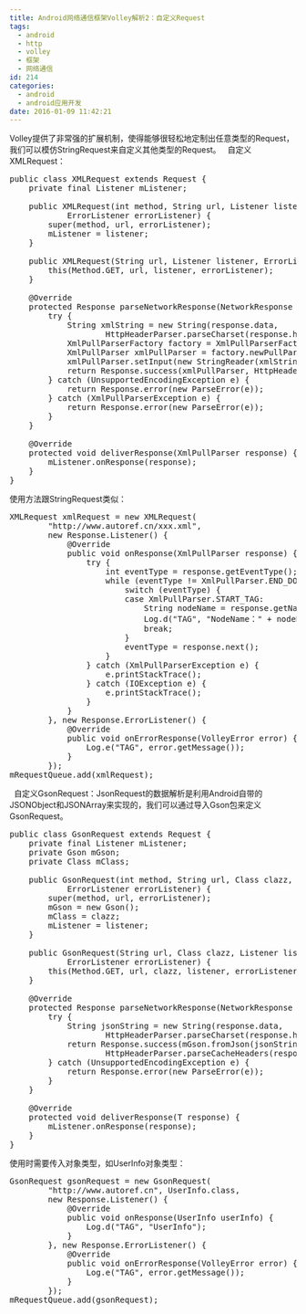 ```yaml
---
title: Android网络通信框架Volley解析2：自定义Request
tags:
  - android
  - http
  - volley
  - 框架
  - 网络通信
id: 214
categories:
  - android
  - android应用开发
date: 2016-01-09 11:42:21
---
```


Volley提供了非常强的扩展机制，使得能够很轻松地定制出任意类型的Request，我们可以模仿StringRequest来自定义其他类型的Request。
&nbsp;
自定义XMLRequest：
<pre>
public class XMLRequest extends Request<XmlPullParser> {
    private final Listener<XmlPullParser> mListener;  

    public XMLRequest(int method, String url, Listener<XmlPullParser> listener,  
            ErrorListener errorListener) {  
        super(method, url, errorListener);  
        mListener = listener;  
    }

    public XMLRequest(String url, Listener<XmlPullParser> listener, ErrorListener errorListener) {  
        this(Method.GET, url, listener, errorListener);  
    }

    @Override  
    protected Response<XmlPullParser> parseNetworkResponse(NetworkResponse response) {  
        try {  
            String xmlString = new String(response.data,  
                    HttpHeaderParser.parseCharset(response.headers));  
            XmlPullParserFactory factory = XmlPullParserFactory.newInstance();  
            XmlPullParser xmlPullParser = factory.newPullParser();  
            xmlPullParser.setInput(new StringReader(xmlString));  
            return Response.success(xmlPullParser, HttpHeaderParser.parseCacheHeaders(response));  
        } catch (UnsupportedEncodingException e) {  
            return Response.error(new ParseError(e));  
        } catch (XmlPullParserException e) {  
            return Response.error(new ParseError(e));  
        }  
    }

    @Override  
    protected void deliverResponse(XmlPullParser response) {  
        mListener.onResponse(response);  
    }
}  
</pre>
使用方法跟StringRequest类似：
<pre>
XMLRequest xmlRequest = new XMLRequest(  
        "http://www.autoref.cn/xxx.xml",  
        new Response.Listener<XmlPullParser>() {  
            @Override  
            public void onResponse(XmlPullParser response) {  
                try {  
                    int eventType = response.getEventType();  
                    while (eventType != XmlPullParser.END_DOCUMENT) {  
                        switch (eventType) {  
                        case XmlPullParser.START_TAG:  
                            String nodeName = response.getName();  
                            Log.d("TAG", "NodeName：" + nodeName);
                            break;  
                        }  
                        eventType = response.next();  
                    }  
                } catch (XmlPullParserException e) {  
                    e.printStackTrace();  
                } catch (IOException e) {  
                    e.printStackTrace();  
                }  
            }  
        }, new Response.ErrorListener() {  
            @Override  
            public void onErrorResponse(VolleyError error) {  
                Log.e("TAG", error.getMessage());  
            }  
        });  
mRequestQueue.add(xmlRequest); 
</pre>
&nbsp;
自定义GsonRequest：JsonRequest的数据解析是利用Android自带的JSONObject和JSONArray来实现的，我们可以通过导入Gson包来定义GsonRequest。
<pre>
public class GsonRequest<T> extends Request<T> {  
    private final Listener<T> mListener;
    private Gson mGson;
    private Class<T> mClass;  

    public GsonRequest(int method, String url, Class<T> clazz, Listener<T> listener,  
            ErrorListener errorListener) {  
        super(method, url, errorListener);  
        mGson = new Gson();  
        mClass = clazz;  
        mListener = listener;  
    }  

    public GsonRequest(String url, Class<T> clazz, Listener<T> listener,  
            ErrorListener errorListener) {  
        this(Method.GET, url, clazz, listener, errorListener);  
    }  

    @Override  
    protected Response<T> parseNetworkResponse(NetworkResponse response) {  
        try {  
            String jsonString = new String(response.data,  
                    HttpHeaderParser.parseCharset(response.headers));  
            return Response.success(mGson.fromJson(jsonString, mClass),  
                    HttpHeaderParser.parseCacheHeaders(response));  
        } catch (UnsupportedEncodingException e) {  
            return Response.error(new ParseError(e));  
        }  
    }  

    @Override  
    protected void deliverResponse(T response) {  
        mListener.onResponse(response);  
    }  
}
</pre>
使用时需要传入对象类型，如UserInfo对象类型：
<pre>
GsonRequest<UserInfo> gsonRequest = new GsonRequest<UserInfo>(  
        "http://www.autoref.cn", UserInfo.class,  
        new Response.Listener<UserInfo>() {  
            @Override  
            public void onResponse(UserInfo userInfo) {
                Log.d("TAG", "UserInfo");
            }  
        }, new Response.ErrorListener() {  
            @Override  
            public void onErrorResponse(VolleyError error) {  
                Log.e("TAG", error.getMessage());  
            }  
        });  
mRequestQueue.add(gsonRequest);  
</pre>